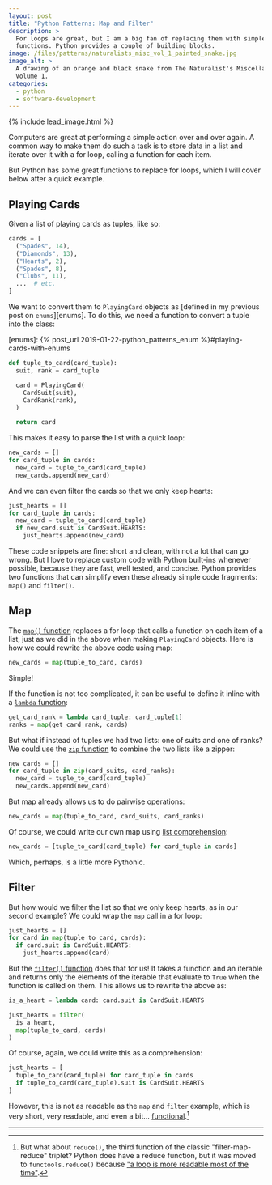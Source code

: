 ```yaml
---
layout: post
title: "Python Patterns: Map and Filter"
description: >
  For loops are great, but I am a big fan of replacing them with simple
  functions. Python provides a couple of building blocks.
image: /files/patterns/naturalists_misc_vol_1_painted_snake.jpg
image_alt: >
  A drawing of an orange and black snake from The Naturalist's Miscellany
  Volume 1.
categories:
  - python
  - software-development
---
```


{% include lead_image.html %}

Computers are great at performing a simple action over and over again. A common
way to make them do such a task is to store data in a list and iterate over it
with a for loop, calling a function for each item.

But Python has some great functions to replace for loops, which I will cover
below after a quick example.

## Playing Cards

Given a list of playing cards as tuples, like so:

```python
cards = [
  ("Spades", 14),
  ("Diamonds", 13),
  ("Hearts", 2),
  ("Spades", 8),
  ("Clubs", 11),
  ...  # etc.
]
```

We want to convert them to `PlayingCard` objects as [defined in my previous
post on `enums`][enums]. To do this, we need a function to convert a tuple into the
class:

[enums]: {% post_url 2019-01-22-python_patterns_enum %}#playing-cards-with-enums

```python
def tuple_to_card(card_tuple):
  suit, rank = card_tuple

  card = PlayingCard(
    CardSuit(suit),
    CardRank(rank),
  )

  return card
```

This makes it easy to parse the list with a quick loop:

```python
new_cards = []
for card_tuple in cards:
  new_card = tuple_to_card(card_tuple)
  new_cards.append(new_card)
```

And we can even filter the cards so that we only keep hearts:

```python
just_hearts = []
for card_tuple in cards:
  new_card = tuple_to_card(card_tuple)
  if new_card.suit is CardSuit.HEARTS:
    just_hearts.append(new_card)
```

These code snippets are fine: short and clean, with not a lot that can go wrong. But I
love to replace custom code with Python built-ins whenever possible, because
they are fast, well tested, and concise. Python provides two functions that
can simplify even these already simple code fragments: `map()` and `filter()`.

## Map

The [`map()` function][map] replaces a for loop that calls a function on each
item of a list, just as we did in the above when making `PlayingCard` objects.
Here is how we could rewrite the above code using map:

[map]: https://docs.python.org/3.7/library/functions.html#map

```python
new_cards = map(tuple_to_card, cards)
```

Simple!

If the function is not too complicated, it can be useful to define it inline
with a [`lambda` function][lambda]:

[lambda]: https://docs.python.org/3/reference/expressions.html#lambda

```python
get_card_rank = lambda card_tuple: card_tuple[1]
ranks = map(get_card_rank, cards)
```

But what if instead of tuples we had two lists: one of suits and one of ranks?
We could use the [`zip` function][zip] to combine the two lists like a zipper:

[zip]: https://docs.python.org/3.7/library/functions.html#zip

```python
new_cards = []
for card_tuple in zip(card_suits, card_ranks):
  new_card = tuple_to_card(card_tuple)
  new_cards.append(new_card)
```

But map already allows us to do pairwise operations:

```python
new_cards = map(tuple_to_card, card_suits, card_ranks)
```

Of course, we could write our own map using [list comprehension][comp]:

[comp]: https://docs.python.org/3/tutorial/datastructures.html#list-comprehensions

```python
new_cards = [tuple_to_card(card_tuple) for card_tuple in cards]
```

Which, perhaps, is a little more Pythonic.

## Filter

But how would we filter the list so that we only keep hearts, as in our second
example? We could wrap the `map` call in a for loop:

```python
just_hearts = []
for card in map(tuple_to_card, cards):
  if card.suit is CardSuit.HEARTS:
    just_hearts.append(card)
```

But the [`filter()` function][filter] does that for us! It takes a function
and an iterable and returns only the elements of the iterable that evaluate to
`True` when the function is called on them. This allows us to rewrite the
above as:

[filter]: https://docs.python.org/3.7/library/functions.html#filter

```python
is_a_heart = lambda card: card.suit is CardSuit.HEARTS

just_hearts = filter(
  is_a_heart,
  map(tuple_to_card, cards)
)
```

Of course, again, we could write this as a comprehension:

```python
just_hearts = [
  tuple_to_card(card_tuple) for card_tuple in cards
  if tuple_to_card(card_tuple).suit is CardSuit.HEARTS
]
```

However, this is not as readable as the `map` and `filter` example, which is very
short, very readable, and even a bit... [functional][functional].[^1]

[functional]: https://en.wikipedia.org/wiki/Functional_programming

---
[^1]: But what about `reduce()`, the third function of the classic "filter-map-reduce" triplet? Python does have a reduce function, but it was moved to `functools.reduce()` because ["a loop is more readable most of the time"][reduce].

[reduce]: https://www.python.org/dev/peps/pep-3100/#built-in-namespace
